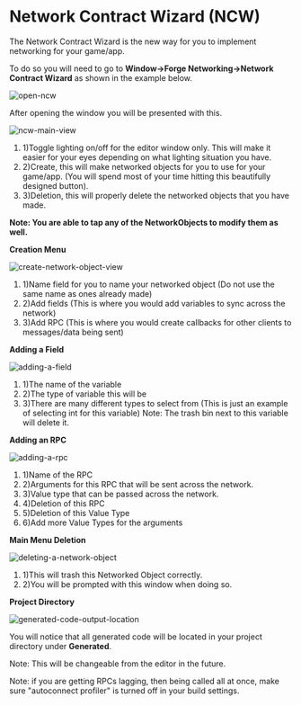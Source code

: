 # Network Contract Wizard (NCW)

The Network Contract Wizard is the new way for you to implement networking for your game/app.

To do so you will need to go to **Window->Forge Networking->Network Contract Wizard** as shown in the example below.

![open-ncw](https://raw.githubusercontent.com/BeardedManStudios/ForgeNetworkingRemastered/develop/docs/mkdocs/docs/images/ncw-1.jpg "Open NCW")

After opening the window you will be presented with this.

![ncw-main-view](https://raw.githubusercontent.com/BeardedManStudios/ForgeNetworkingRemastered/develop/docs/mkdocs/docs/images/ncw-2.jpg "NCW Main View")

1. 1)Toggle lighting on/off for the editor window only. This will make it easier for your eyes depending on what lighting situation you have.
2. 2)Create, this will make networked objects for you to use for your game/app. (You will spend most of your time hitting this beautifully designed button).
3. 3)Deletion, this will properly delete the networked objects that you have made.

**Note: You are able to tap any of the NetworkObjects to modify them as well.**

**Creation Menu**

![create-network-object-view](https://raw.githubusercontent.com/BeardedManStudios/ForgeNetworkingRemastered/develop/docs/mkdocs/docs/images/ncw-3.jpg "Create Network Object View")

1. 1)Name field for you to name your networked object (Do not use the same name as ones already made)
2. 2)Add fields (This is where you would add variables to sync across the network)
3. 3)Add RPC (This is where you would create callbacks for other clients to messages/data being sent)

**Adding a Field**

![adding-a-field](https://raw.githubusercontent.com/BeardedManStudios/ForgeNetworkingRemastered/develop/docs/mkdocs/docs/images/ncw-4.jpg "Adding a Field")

1. 1)The name of the variable
2. 2)The type of variable this will be
3. 3)There are many different types to select from (This is just an example of selecting int for this variable) Note: The trash bin next to this variable will delete it.

**Adding an RPC**

![adding-a-rpc](https://raw.githubusercontent.com/BeardedManStudios/ForgeNetworkingRemastered/develop/docs/mkdocs/docs/images/ncw-5.jpg "Adding an RPC")

1. 1)Name of the RPC
2. 2)Arguments for this RPC that will be sent across the network.
3. 3)Value type that can be passed across the network.
4. 4)Deletion of this RPC
5. 5)Deletion of this Value Type
6. 6)Add more Value Types for the arguments

**Main Menu Deletion**

![deleting-a-network-object](https://raw.githubusercontent.com/BeardedManStudios/ForgeNetworkingRemastered/develop/docs/mkdocs/docs/images/ncw-6.jpg "Deleting a Network Object")

1. 1)This will trash this Networked Object correctly.
2. 2)You will be prompted with this window when doing so.

**Project Directory**

![generated-code-output-location](https://raw.githubusercontent.com/BeardedManStudios/ForgeNetworkingRemastered/develop/docs/mkdocs/docs/images/ncw-7.jpg "Generated Code Output Location")

You will notice that all generated code will be located in your project directory under **Generated**.

Note: This will be changeable from the editor in the future.

Note: if you are getting RPCs lagging, then being called all at once, make sure "autoconnect profiler" is turned off in your build settings.

